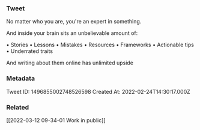 ### Tweet
No matter who you are, you're an expert in something.

And inside your brain sits an unbelievable amount of:

• Stories
• Lessons
• Mistakes
• Resources
• Frameworks
• Actionable tips
• Underrated traits

And writing about them online has unlimited upside

### Metadata
Tweet ID: 1496855002748526598
Created At: 2022-02-24T14:30:17.000Z

### Related
[[2022-03-12 09-34-01 Work in public]]

